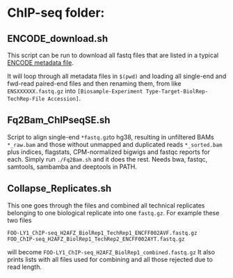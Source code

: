 # ChIP-seq folder:

## ENCODE_download.sh
This script can be run to download all fastq files that are listed in a typical [ENCODE metadata file](https://www.encodeproject.org/metadata/type=Experiment&assay_term_name=ChIP-seq&replicates.library.biosample.donor.organism.scientific_name=Homo+sapiens&biosample_term_name=Karpas-422/metadata.tsv).

It will loop through all metadata files in `$(pwd)` and loading all single-end and fwd-read paired-end files and then renaming them,
from like `ENSXXXXXX.fastq.gz` into `[Biosample-Experiment Type-Target-BiolRep-TechRep-File Accession]`.

## Fq2Bam_ChIPseqSE.sh
Script to align single-end `*fastq.gz`to hg38, resulting in unfiltered BAMs `*_raw.bam` and those without unmapped and duplicated reads `*_sorted.bam` plus indices, flagstats, CPM-normalized bigwigs and fastqc reports for each. Simply run `./Fq2Bam.sh` and it does the rest. Needs bwa, fastqc, samtools, sambamba and deeptools in PATH.

## Collapse_Replicates.sh
This one goes through the files and combined all technical replicates belonging to one biological replicate into one `fastq.gz`.
For example these two files 

`FOO-LY1_ChIP-seq_H2AFZ_BiolRep1_TechRep1_ENCFF002AVF.fastq.gz`
`FOO_ChIP-seq_H2AFZ_BiolRep1_TechRep2_ENCFF002AYT.fastq.gz`

will become
`FOO-LY1_ChIP-seq_H2AFZ_BiolRep1_combined.fastq.gz`
It also prints lists with all files used for combining and all those rejected due to read length.
